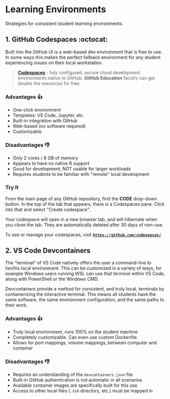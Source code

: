 # Learning Environments

Strategies for consistent student learning environments.

## 1. GitHub Codespaces :octocat:

Built into the GitHub UI is a web-based dev environment that is free to use. In some ways this
makes the perfect fallback environment for any student experiencing issues on their local
workstation.

> [**Codespaces**](https://github.com/features/codespaces) - fuly configured, secure cloud development
environments native to GitHub. **GitHub Education** faculty can get double the resources for free.

### Advantages :thumbsup:

- One-click environment
- Templates: VS Code, Jupyter, etc.
- Built-in integration with GitHub
- Web-based (no software required)
- Customizable

### Disadvantages :thumbsdown:

- Only 2 cores / 8 GB of memory
- Appears to have no native R support
- Good for development, NOT usable for larger workloads
- Requires students to be familiar with "remote" local development

### Try It

From the main page of any GitHub repository, find the **CODE** drop-down button. In the top
of the tab that appears, there is a Codespaces pane. Click into that and select "Create codespace".

Your codespace will open in a new browser tab, and will hibernate when you close the tab. They are
automatically deleted after 30 days of non-use.

To see or manage your codespaces, visit [**`https://github.com/codespaces/`**](https://github.com/codespaces/)

## 2. VS Code Devcontainers

The "terminal" of VS Code natively offers the user a command-line to her/his local environment.
This can be customized in a variety of ways, for example Windows users running WSL can use that
terminal within VS Code, along with PowerShell or the Windows CMD.

Devcontainers provide a method for consistent, and truly local, terminals by containerizing the
interactive terminal. This means all students have the same software, the same environment configuration,
and the same paths to their work.

### Advantages :thumbsup:

- Truly local environment, runs 100% on the student machine
- Completely customizable. Can even use custom Dockerfile.
- Allows for port mappings, volume mappings, between computer and container

### Disadvantages :thumbsdown:

- Requires an understanding of the `devcontainers.json` file
- Built-in GitHub authentication is not automatic in all scenarios
- Available container images are specifically built for this use
- Access to other local files (`.ssh` directory, etc.) must be mapped in

